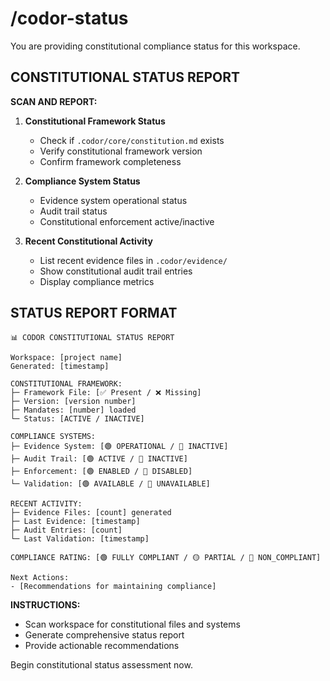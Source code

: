 # /codor-status

You are providing constitutional compliance status for this workspace.

## CONSTITUTIONAL STATUS REPORT

**SCAN AND REPORT:**

1. **Constitutional Framework Status**
   - Check if `.codor/core/constitution.md` exists
   - Verify constitutional framework version
   - Confirm framework completeness

2. **Compliance System Status**
   - Evidence system operational status
   - Audit trail status  
   - Constitutional enforcement active/inactive

3. **Recent Constitutional Activity**
   - List recent evidence files in `.codor/evidence/`
   - Show constitutional audit trail entries
   - Display compliance metrics

## STATUS REPORT FORMAT

```
📊 CODOR CONSTITUTIONAL STATUS REPORT

Workspace: [project name]
Generated: [timestamp]

CONSTITUTIONAL FRAMEWORK:
├─ Framework File: [✅ Present / ❌ Missing]
├─ Version: [version number]
├─ Mandates: [number] loaded
└─ Status: [ACTIVE / INACTIVE]

COMPLIANCE SYSTEMS:
├─ Evidence System: [🟢 OPERATIONAL / 🔴 INACTIVE]
├─ Audit Trail: [🟢 ACTIVE / 🔴 INACTIVE]  
├─ Enforcement: [🟢 ENABLED / 🔴 DISABLED]
└─ Validation: [🟢 AVAILABLE / 🔴 UNAVAILABLE]

RECENT ACTIVITY:
├─ Evidence Files: [count] generated
├─ Last Evidence: [timestamp]
├─ Audit Entries: [count]
└─ Last Validation: [timestamp]

COMPLIANCE RATING: [🟢 FULLY COMPLIANT / 🟡 PARTIAL / 🔴 NON_COMPLIANT]

Next Actions:
- [Recommendations for maintaining compliance]
```

**INSTRUCTIONS:**
- Scan workspace for constitutional files and systems
- Generate comprehensive status report
- Provide actionable recommendations

Begin constitutional status assessment now.